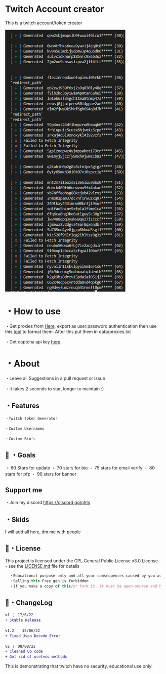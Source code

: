 # Twitch Account creator
This is a twitch account/token creator

![Screenshot](previewGen.png)

# ・How to use
・Get proxies from [Here](https://www.webshare.io/?referral_code=27rjvonmaef4), export as user:password authentication then use this [tool](https://github.com/Hazza3100/Webshare-Formatter) to format them. After this put them in data/proxies.txt

・Get captcha api key [here](https://dashboard.capsolver.com/passport/register?inviteCode=rwXDPRNK)

# ・About

・Leave all Suggestions in a pull request or issue

・It takes 2 seconds to star, longer to maintain :)

## ・Features
```
・Twitch token Generator

・Custom Usernames

・Custom Bio's
```

 ## 🥅 ・Goals

・ 60 Stars for update
・ 70 stars for bio
・ 75 stars for email verify
・ 80 stars for pfp
・ 90 stars for banner

## Support me
・Join my discord
https://discord.gg/phts


## ・Skids
I will add all here, dm me with people


## 📄・License

This project is licensed under the GPL General Public License v3.0 License - see the [LICENSE.md](./LICENSE) file for details
```js
  ・Educational purpose only and all your consequences caused by you actions is your responsibility
  ・Selling this Free gen is forbidden
  ・If you make a copy of this/or fork it, it must be open-source and have credits linking to this repo
```


## 💭・ChangeLog

```diff
v1 ⋮ 17/6/22
+ Stable Release

v1.2 ⋮ 18/06/22
+ Fixed Json Decode Error

v2 ⋮ 08/08/22
+ Cleaned Up code
+ Got rid of useless methods

```



This is demonstrating that twitch have no security, educational use only!



